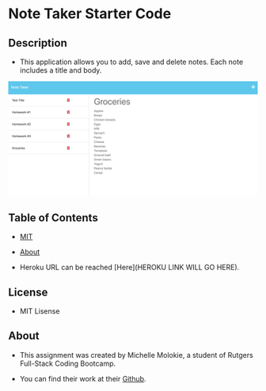 # Note Taker Starter Code

## Description

- This application allows you to add, save and delete notes. Each note includes a title and body.

![Screenshot of my running Note Taker](./images/Screenshot%202023-05-04%20at%206.35.30%20PM.png)

## Table of Contents

- [MIT](https://opensource.org/licenses/MIT)
- [About](#about)

- Heroku URL can be reached [Here](HEROKU LINK WILL GO HERE).

## License

- MIT Lisense

## About

- This assignment was created by Michelle Molokie, a student of Rutgers Full-Stack Coding Bootcamp.

- You can find their work at their [Github](https://github.com/molokiem).
